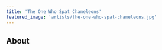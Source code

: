 ```yaml
---
title: 'The One Who Spat Chameleons'
featured_image: 'artists/the-one-who-spat-chameleons.jpg'
---
```


## About


